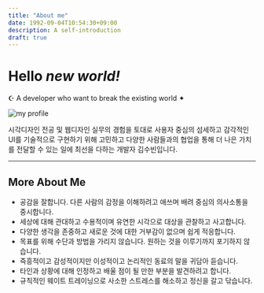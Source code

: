 ```yaml
---
title: "About me"
date: 1992-09-04T10:54:30+09:00
description: A self-introduction
draft: true
---
```


# Hello _new world!_

☪︎ A developer who want to break the existing world ✦

![my profile](/profile.jpg)

시각디자인 전공 및 웹디자인 실무의 경험을 토대로 사용자 중심의 섬세하고 감각적인 UI를 기술적으로 구현하기 위해 고민하고 다양한 사람들과의 협업을 통해 더 나은 가치를 전달할 수 있는 일에 최선을 다하는 개발자 김수빈입니다.

---

## More About Me

- 공감을 잘합니다. 다른 사람의 감정을 이해하려고 애쓰며 배려 중심의 의사소통을 중시합니다.
- 세상에 대해 관대하고 수용적이며 유연한 시각으로 대상을 관찰하고 사고합니다.
- 다양한 생각을 존중하고 새로운 것에 대한 거부감이 없으며 쉽게 적응합니다.
- 목표를 위해 수단과 방법을 가리지 않습니다. 원하는 것을 이루기까지 포기하지 않습니다.
- 즉흥적이고 감성적이지만 이성적이고 논리적인 동료의 말을 귀담아 듣습니다.
- 타인과 상황에 대해 인정하고 배울 점이 될 만한 부분을 발견하려고 합니다.
- 규칙적인 웨이트 트레이닝으로 사소한 스트레스를 해소하고 정신을 갈고 닦습니다.
